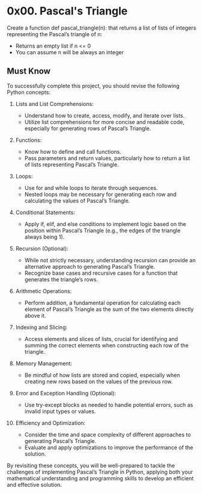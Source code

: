 # 0x00. Pascal's Triangle
Create a function def pascal_triangle(n): that returns a list of lists of integers representing the Pascal’s triangle of n:
* Returns an empty list if n <= 0
* You can assume n will be always an integer

## Must Know
To successfully complete this project, you should revise the following Python concepts:

1. Lists and List Comprehensions:

    * Understand how to create, access, modify, and iterate over lists.
    * Utilize list comprehensions for more concise and readable code, especially for generating rows of Pascal’s Triangle.
2. Functions:

    * Know how to define and call functions.
    * Pass parameters and return values, particularly how to return a list of lists representing Pascal’s Triangle.
3. Loops:

    * Use for and while loops to iterate through sequences.
    * Nested loops may be necessary for generating each row and calculating the values of Pascal’s Triangle.
4. Conditional Statements:

    * Apply if, elif, and else conditions to implement logic based on the position within Pascal’s Triangle (e.g., the edges of the triangle always being 1).
5. Recursion (Optional):

    * While not strictly necessary, understanding recursion can provide an alternative approach to generating Pascal’s Triangle.
    * Recognize base cases and recursive cases for a function that generates the triangle’s rows.
6. Arithmetic Operations:

    * Perform addition, a fundamental operation for calculating each element of Pascal’s Triangle as the sum of the two elements directly above it.
7. Indexing and Slicing:

    * Access elements and slices of lists, crucial for identifying and summing the correct elements when constructing each row of the triangle.
8. Memory Management:

    * Be mindful of how lists are stored and copied, especially when creating new rows based on the values of the previous row.
9. Error and Exception Handling (Optional):

    * Use try-except blocks as needed to handle potential errors, such as invalid input types or values.
10. Efficiency and Optimization:

    * Consider the time and space complexity of different approaches to generating Pascal’s Triangle.
    * Evaluate and apply optimizations to improve the performance of the solution.

By revisiting these concepts, you will be well-prepared to tackle the challenges of implementing Pascal’s Triangle in Python, applying both your mathematical understanding and programming skills to develop an efficient and effective solution.
